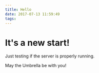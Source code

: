 ```yaml
---
title: Hello
date: 2017-07-13 11:59:49
tags:
---
```


# It's a new start!

Just testing if the server is properly running.

May the Umbrella be with you!
